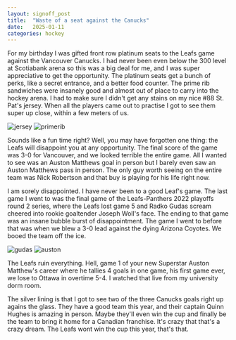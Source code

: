 ```yaml
---
layout: signoff_post
title:  "Waste of a seat against the Canucks"
date:   2025-01-11
categories: hockey
---
```


For my birthday I was gifted front row platinum seats to the Leafs game against the Vancouver Canucks. I had never been even below the 300 level at Scotiabank arena so this was a big deal for me, and I was super appreciative to get the opportunity. The platinum seats get a bunch of perks, like a secret entrance, and a better food counter. The prime rib sandwiches were insanely good and almost out of place to carry into the hockey arena. I had to make sure I didn't get any stains on my nice #88 St. Pat's jersey. When all the players came out to practise I got to see them super up close, within a few meters of us.

![jersey](https://cdn.media.amplience.net/i/teamtownsports/9031318_Green_0?$large$)
![primerib](https://encrypted-tbn0.gstatic.com/images?q=tbn:ANd9GcTV8XPUITauiGxYCifV-g6iyAQwJZI4UWotnA&s)

Sounds like a fun time right? Well, you may have forgotten one thing: the Leafs will disappoint you at any opportunity. The final score of the game was 3-0 for Vancouver, and we looked terrible the entire game. All I wanted to see was an Auston Matthews goal in person but I barely even saw an Auston Matthews pass in person. The only guy worth seeing on the entire team was Nick Robertson and that buy is playing for his life right now. 

I am sorely disappointed. I have never been to a good Leaf's game. The last game I went to was the final game of the Leafs-Panthers 2022 playoffs round 2 series, where the Leafs lost game 5 and Radko Gudas scream cheered into rookie goaltender Joseph Woll's face. The ending to that game was an insane bubble burst of disappointment. The game I went to before that was when we blew a 3-0 lead against the dying Arizona Coyotes. We booed the team off the ice. 

![gudas](https://i0.wp.com/www.ginohard.com/wp-content/uploads/2023/05/Radko-Gudas-screams-face.jpg?fit=1200%2C630&ssl=1)
![auston](https://mapleleafshotstove.com/wp-content/uploads/2024/02/matthews-coyotes-goal-50-night.jpg)

The Leafs ruin everything. Hell, game 1 of your new Superstar Auston Matthew's career where he tallies 4 goals in one game, his first game ever, we lose to Ottawa in overtime 5-4. I watched that live from my university dorm room. 

The silver lining is that I got to see two of the three Canucks goals right up agains the glass. They have a good team this year, and their captain Quinn Hughes is amazing in person. Maybe they'll even win the cup and finally be the team to bring it home for a Canadian franchise. It's crazy that that's a crazy dream. The Leafs wont win the cup this year, that's that. 